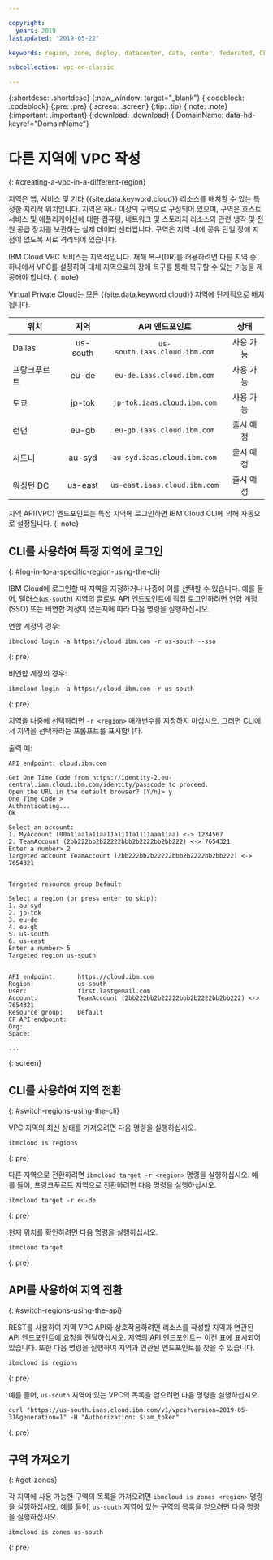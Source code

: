 ```yaml
---

copyright:
  years: 2019
lastupdated: "2019-05-22"

keywords: region, zone, deploy, datacenter, data, center, federated, CLI, API, account, failover, disaster, recovery, DR

subcollection: vpc-on-classic

---
```


{:shortdesc: .shortdesc}
{:new_window: target="_blank"}
{:codeblock: .codeblock}
{:pre: .pre}
{:screen: .screen}
{:tip: .tip}
{:note: .note}
{:important: .important}
{:download: .download}
{:DomainName: data-hd-keyref="DomainName"}

# 다른 지역에 VPC 작성
{: #creating-a-vpc-in-a-different-region}

지역은 앱, 서비스 및 기타 {{site.data.keyword.cloud}} 리소스를 배치할 수 있는 특정한 지리적 위치입니다. 지역은 하나 이상의 구역으로 구성되어 있으며, 구역은 호스트 서비스 및 애플리케이션에 대한 컴퓨팅, 네트워크 및 스토리지 리소스와 관련 냉각 및 전원 공급 장치를 보관하는 실제 데이터 센터입니다. 구역은 지역 내에 공유 단일 장애 지점이 없도록 서로 격리되어 있습니다. 

IBM Cloud VPC 서비스는 지역적입니다. 재해 복구(DR)를 허용하려면 다른 지역 중 하나에서 VPC를 설정하여 대체 지역으로의 장애 복구를 통해 복구할 수 있는 기능을 제공해야 합니다.
{: note}

Virtual Private Cloud는 모든 {{site.data.keyword.cloud}} 지역에 단계적으로 배치됩니다. 

| 위치     | 지역 | API 엔드포인트 |상태 |
| ------- | :------: | :------: |:------: |
|Dallas | us-south | `us-south.iaas.cloud.ibm.com`| 사용 가능 |
| 프랑크푸르트 | eu-de | `eu-de.iaas.cloud.ibm.com`| 사용 가능 |
| 도쿄 | jp-tok | `jp-tok.iaas.cloud.ibm.com`| 사용 가능 |
| 런던 | eu-gb | `eu-gb.iaas.cloud.ibm.com`| 출시 예정 |
| 시드니 | au-syd | `au-syd.iaas.cloud.ibm.com`| 출시 예정 |
| 워싱턴 DC | us-east | `us-east.iaas.cloud.ibm.com`| 출시 예정 |

지역 API(VPC) 엔드포인트는 특정 지역에 로그인하면 IBM Cloud CLI에 의해 자동으로 설정됩니다.
{: note}

## CLI를 사용하여 특정 지역에 로그인
{: #log-in-to-a-specific-region-using-the-cli}

IBM Cloud에 로그인할 때 지역을 지정하거나 나중에 이를 선택할 수 있습니다. 예를 들어, 댈러스(`us-south`) 지역의 글로벌 API 엔드포인트에 직접 로그인하려면 연합 계정(SSO) 또는 비연합 계정이 있는지에 따라 다음 명령을 실행하십시오. 

연합 계정의 경우:

```
ibmcloud login -a https://cloud.ibm.com -r us-south --sso
```
{: pre}

비연합 계정의 경우:

```
ibmcloud login -a https://cloud.ibm.com -r us-south
```
{: pre}

지역을 나중에 선택하려면 `-r <region>` 매개변수를 지정하지 마십시오. 그러면 CLI에서 지역을 선택하라는 프롬프트를 표시합니다.

출력 예:

```
API endpoint: cloud.ibm.com

Get One Time Code from https://identity-2.eu-central.iam.cloud.ibm.com/identity/passcode to proceed.
Open the URL in the default browser? [Y/n]> y
One Time Code >
Authenticating...
OK

Select an account:
1. MyAccount (00a11aa1a11aa11a1111a1111aaa11aa) <-> 1234567
2. TeamAccount (2bb222bb2b22222bbb2b2222bb2bb222) <-> 7654321
Enter a number> 2
Targeted account TeamAccount (2bb222bb2b22222bbb2b2222bb2bb222) <-> 7654321


Targeted resource group Default

Select a region (or press enter to skip):
1. au-syd
2. jp-tok
3. eu-de
4. eu-gb
5. us-south
6. us-east
Enter a number> 5
Targeted region us-south


API endpoint:      https://cloud.ibm.com   
Region:            us-south   
User:              first.last@email.com   
Account:           TeamAccount (2bb222bb2b22222bbb2b2222bb2bb222) <-> 7654321  
Resource group:    Default   
CF API endpoint:      
Org:                  
Space:                

...
```
{: screen}

## CLI를 사용하여 지역 전환
{: #switch-regions-using-the-cli}

VPC 지역의 최신 상태를 가져오려면 다음 명령을 실행하십시오.

```
ibmcloud is regions
```
{: pre}

다른 지역으로 전환하려면 `ibmcloud target -r <region>` 명령을 실행하십시오. 예를 들어, 프랑크푸르트 지역으로 전환하려면 다음 명령을 실행하십시오.

```
ibmcloud target -r eu-de
```
{: pre}

현재 위치를 확인하려면 다음 명령을 실행하십시오.

```
ibmcloud target
```
{: pre}

## API를 사용하여 지역 전환  
{: #switch-regions-using-the-api}

REST를 사용하여 지역 VPC API와 상호작용하려면 리소스를 작성할 지역과 연관된 API 엔드포인트에 요청을 전달하십시오. 지역의 API 엔드포인트는 이전 표에 표시되어 있습니다. 또한 다음 명령을 실행하여 지역과 연관된 엔드포인트를 찾을 수 있습니다.

```
ibmcloud is regions
```
{: pre}


예를 들어, `us-south` 지역에 있는 VPC의 목록을 얻으려면 다음 명령을 실행하십시오.

```
curl "https://us-south.iaas.cloud.ibm.com/v1/vpcs?version=2019-05-31&generation=1" -H "Authorization: $iam_token"
```
{: pre}


## 구역 가져오기
{: #get-zones}

각 지역에 사용 가능한 구역의 목록을 가져오려면 `ibmcloud is zones <region>` 명령을 실행하십시오. 예를 들어, `us-south` 지역에 있는 구역의 목록을 얻으려면 다음 명령을 실행하십시오.

```
ibmcloud is zones us-south
```
{: pre}
